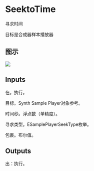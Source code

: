 # SeektoTime

寻求时间

目标是合成器样本播放器

## 图示

![]($-20221218-21065090.png)

## Inputs

在。执行。

目标。Synth Sample Player对象参考。

时间秒。浮点数（单精度）。

寻求类型。ESamplePlayerSeekType枚举。

包裹。布尔值。  

## Outputs

出：执行。
